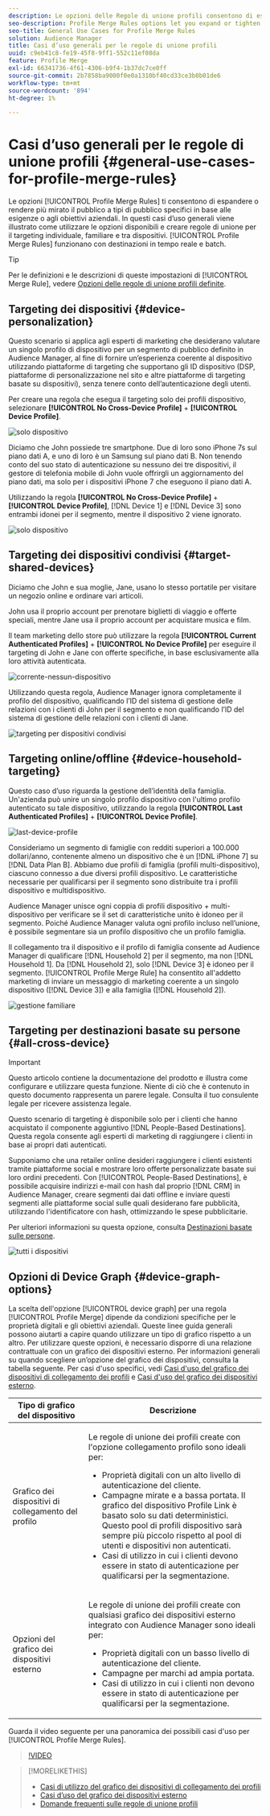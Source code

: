```yaml
---
description: Le opzioni delle Regole di unione profili consentono di espandere o rendere più mirato il pubblico a tipi di pubblico specifici in base alle esigenze o agli obiettivi aziendali. In questi casi d’uso generali viene illustrato come utilizzare le opzioni disponibili e creare regole di unione per il targeting individuale, familiare e tra dispositivi.
seo-description: Profile Merge Rules options let you expand or tighten audience focus on specific audiences based on business needs or goals. These general use cases explore how to use available options and create merge rules for individual, household, and cross-device targeting.
seo-title: General Use Cases for Profile Merge Rules
solution: Audience Manager
title: Casi d’uso generali per le regole di unione profili
uuid: c9eb41c8-fe19-45f8-9ff1-552c11ef08da
feature: Profile Merge
exl-id: 66341736-4f61-4306-b9f4-1b37dc7ce0ff
source-git-commit: 2b7858ba9000f0e0a1310bf40cd33ce3b0b01de6
workflow-type: tm+mt
source-wordcount: '894'
ht-degree: 1%

---
```


# Casi d’uso generali per le regole di unione profili {#general-use-cases-for-profile-merge-rules}

Le opzioni [!UICONTROL Profile Merge Rules] ti consentono di espandere o rendere più mirato il pubblico a tipi di pubblico specifici in base alle esigenze o agli obiettivi aziendali. In questi casi d’uso generali viene illustrato come utilizzare le opzioni disponibili e creare regole di unione per il targeting individuale, familiare e tra dispositivi. [!UICONTROL Profile Merge Rules] funzionano con destinazioni in tempo reale e batch.

>[!TIP]
>
>Per le definizioni e le descrizioni di queste impostazioni di [!UICONTROL Merge Rule], vedere [Opzioni delle regole di unione profili definite](merge-rule-definitions.md).

## Targeting dei dispositivi {#device-personalization}

Questo scenario si applica agli esperti di marketing che desiderano valutare un singolo profilo di dispositivo per un segmento di pubblico definito in Audience Manager, al fine di fornire un’esperienza coerente al dispositivo utilizzando piattaforme di targeting che supportano gli ID dispositivo (DSP, piattaforme di personalizzazione nel sito e altre piattaforme di targeting basate su dispositivi), senza tenere conto dell’autenticazione degli utenti.

Per creare una regola che esegua il targeting solo dei profili dispositivo, selezionare **[!UICONTROL No Cross-Device Profile]** + **[!UICONTROL Device Profile]**.

![solo dispositivo](assets/device-only.png)

Diciamo che John possiede tre smartphone. Due di loro sono iPhone 7s sul piano dati A, e uno di loro è un Samsung sul piano dati B. Non tenendo conto del suo stato di autenticazione su nessuno dei tre dispositivi, il gestore di telefonia mobile di John vuole offrirgli un aggiornamento del piano dati, ma solo per i dispositivi iPhone 7 che eseguono il piano dati A.

Utilizzando la regola **[!UICONTROL No Cross-Device Profile]** + **[!UICONTROL Device Profile]**, [!DNL Device 1] e [!DNL Device 3] sono entrambi idonei per il segmento, mentre il dispositivo 2 viene ignorato.

![solo dispositivo](assets/device-management.png)

## Targeting dei dispositivi condivisi {#target-shared-devices}

Diciamo che John e sua moglie, Jane, usano lo stesso portatile per visitare un negozio online e ordinare vari articoli.

John usa il proprio account per prenotare biglietti di viaggio e offerte speciali, mentre Jane usa il proprio account per acquistare musica e film.

Il team marketing dello store può utilizzare la regola **[!UICONTROL Current Authenticated Profiles]** + **[!UICONTROL No Device Profile]** per eseguire il targeting di John e Jane con offerte specifiche, in base esclusivamente alla loro attività autenticata.

![corrente-nessun-dispositivo](assets/current-no-device.png)

Utilizzando questa regola, Audience Manager ignora completamente il profilo del dispositivo, qualificando l’ID del sistema di gestione delle relazioni con i clienti di John per il segmento e non qualificando l’ID del sistema di gestione delle relazioni con i clienti di Jane.

![targeting per dispositivi condivisi](assets/shared-device-targeting.png)

## Targeting online/offline {#device-household-targeting}

Questo caso d’uso riguarda la gestione dell’identità della famiglia. Un&#39;azienda può unire un singolo profilo dispositivo con l&#39;ultimo profilo autenticato su tale dispositivo, utilizzando la regola **[!UICONTROL Last Authenticated Profiles]** + **[!UICONTROL Device Profile]**.

![last-device-profile](assets/last-device-profile.png)

Consideriamo un segmento di famiglie con redditi superiori a 100.000 dollari/anno, contenente almeno un dispositivo che è un [!DNL iPhone 7] su [!DNL Data Plan B]. Abbiamo due profili di famiglia (profili multi-dispositivo), ciascuno connesso a due diversi profili dispositivo. Le caratteristiche necessarie per qualificarsi per il segmento sono distribuite tra i profili dispositivo e multidispositivo.

Audience Manager unisce ogni coppia di profili dispositivo + multi-dispositivo per verificare se il set di caratteristiche unito è idoneo per il segmento. Poiché Audience Manager valuta ogni profilo incluso nell’unione, è possibile segmentare sia un profilo dispositivo che un profilo famiglia.

Il collegamento tra il dispositivo e il profilo di famiglia consente ad Audience Manager di qualificare [!DNL Household 2] per il segmento, ma non [!DNL Household 1]. Da [!DNL Household 2], solo [!DNL Device 3] è idoneo per il segmento. [!UICONTROL Profile Merge Rule] ha consentito all&#39;addetto marketing di inviare un messaggio di marketing coerente a un singolo dispositivo ([!DNL Device 3]) e alla famiglia ([!DNL Household 2]).

![gestione familiare](assets/household-management.png)

## Targeting per destinazioni basate su persone {#all-cross-device}

>[!IMPORTANT]
>
>Questo articolo contiene la documentazione del prodotto e illustra come configurare e utilizzare questa funzione. Niente di ciò che è contenuto in questo documento rappresenta un parere legale. Consulta il tuo consulente legale per ricevere assistenza legale.

Questo scenario di targeting è disponibile solo per i clienti che hanno acquistato il componente aggiuntivo [!DNL People-Based Destinations]. Questa regola consente agli esperti di marketing di raggiungere i clienti in base ai propri dati autenticati.

Supponiamo che una retailer online desideri raggiungere i clienti esistenti tramite piattaforme social e mostrare loro offerte personalizzate basate sui loro ordini precedenti. Con [!UICONTROL People-Based Destinations], è possibile acquisire indirizzi e-mail con hash dal proprio [!DNL CRM] in Audience Manager, creare segmenti dai dati offline e inviare questi segmenti alle piattaforme social sulle quali desiderano fare pubblicità, utilizzando l&#39;identificatore con hash, ottimizzando le spese pubblicitarie.

Per ulteriori informazioni su questa opzione, consulta [Destinazioni basate sulle persone](../destinations/people-based-destinations-overview.md).

![tutti i dispositivi](assets/all-cross-device.png)

## Opzioni di Device Graph {#device-graph-options}

La scelta dell&#39;opzione [!UICONTROL device graph] per una regola [!UICONTROL Profile Merge] dipende da condizioni specifiche per le proprietà digitali e gli obiettivi aziendali. Queste linee guida generali possono aiutarti a capire quando utilizzare un tipo di grafico rispetto a un altro. Per utilizzare queste opzioni, è necessario disporre di una relazione contrattuale con un grafico dei dispositivi esterno. Per informazioni generali su quando scegliere un’opzione del grafico dei dispositivi, consulta la tabella seguente. Per casi d&#39;uso specifici, vedi [Casi d&#39;uso del grafico dei dispositivi di collegamento dei profili](profile-link-use-case.md) e [Casi d&#39;uso del grafico dei dispositivi esterno](external-graph-use-cases.md).

<table id="table_66D9152D4FF040A186003272D456625D"> 
 <thead> 
  <tr> 
   <th colname="col1" class="entry"> Tipo di grafico del dispositivo </th> 
   <th colname="col2" class="entry"> Descrizione </th> 
  </tr>
 </thead>
 <tbody> 
  <tr> 
   <td colname="col1"> <p>Grafico dei dispositivi di collegamento del profilo <span class="wintitle"></span> </p> </td> 
   <td colname="col2"> <p>Le regole di unione dei profili <span class="wintitle"></span> create con l'opzione <span class="wintitle"> collegamento profilo</span> sono ideali per: </p> <p> 
     <ul id="ul_FF44FA894BB2448887C8EDA9C8407EF9"> 
      <li id="li_E22505210C664FE6A9AA7C61244B36DA">Proprietà digitali con un alto livello di autenticazione del cliente. </li> 
      <li id="li_BE7112EE611E4DEB95B5C0A2852BFA97">Campagne mirate e a bassa portata. Il grafico del dispositivo <span class="wintitle"> Profile Link</span> è basato solo su dati deterministici. Questo pool di profili dispositivo sarà sempre più piccolo rispetto al pool di utenti e dispositivi non autenticati. </li> 
      <li id="li_5FD9E936A72A4EFE80E694FA2E08E385">Casi di utilizzo in cui i clienti devono essere in stato di autenticazione per qualificarsi per la segmentazione. </li> 
     </ul> </p> </td> 
  </tr> 
  <tr> 
   <td colname="col1"> <p>Opzioni del grafico dei dispositivi esterno </p> </td> 
   <td colname="col2"> <p>Le regole di unione dei profili <span class="wintitle"></span> create con qualsiasi grafico dei dispositivi esterno integrato con <span class="keyword"> Audience Manager</span> sono ideali per: </p> <p> 
     <ul id="ul_D76D773988604A619FA4A3BF37F910F0"> 
      <li id="li_969A0755A9E34CBEB2F7331C137B9A26">Proprietà digitali con un basso livello di autenticazione del cliente. </li> 
      <li id="li_AC78C8B4AD5340FFAC44FE851096C6A6">Campagne per marchi ad ampia portata. </li> 
      <li id="li_14AEC54CE34440889A3A36324EC6F497">Casi di utilizzo in cui i clienti non devono essere in stato di autenticazione per qualificarsi per la segmentazione. </li> 
     </ul> </p> </td> 
  </tr> 
 </tbody> 
</table>

Guarda il video seguente per una panoramica dei possibili casi d&#39;uso per [!UICONTROL Profile Merge Rules].

>[!VIDEO](https://video.tv.adobe.com/v/34897?captions=ita)

>[!MORELIKETHIS]
>
>* [Casi di utilizzo del grafico dei dispositivi di collegamento dei profili](profile-link-use-case.md)
>* [Casi d’uso del grafico dei dispositivi esterno](external-graph-use-cases.md)
>* [Domande frequenti sulle regole di unione profili](../../faq/faq-profile-merge.md)
